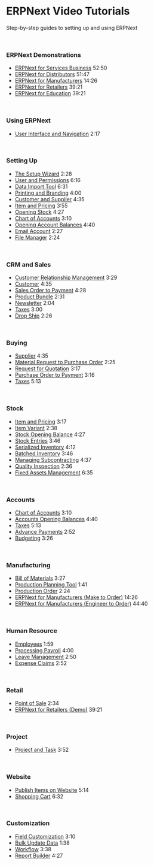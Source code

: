 <!-- no-sidebar -->
<!-- no-breadcrumbs -->
<!-- title: Learn ERPNext -->
<div style="max-width: 700px; margin: auto;">
    <div class="row hero" style="padding-top: 50px; border-bottom: 0px;">
        <div class="col-sm-12 hero-content">
            <h1>ERPNext Video Tutorials</h1>
            <p>Step-by-step guides to setting up and using ERPNext</p>
        </div>
    </div>
    <br>
    <h3>ERPNext Demonstrations</h3>
    <ul class="list-unstyled video-list">
        <li><a href="/docs/user/videos/learn/services.html">
              ERPNext for Services Business</a>
            <span class="text-muted pull-right">52:50</span>
        </li>
        <li><a href="/docs/user/videos/learn/distributors.html">
              ERPNext for Distributors</a>
            <span class="text-muted pull-right">51:47</span>
        </li>
        <li><a href="/docs/user/videos/learn/manufacturing-make-to-order.html">
              ERPNext for Manufacturers</a>
            <span class="text-muted pull-right">14:26</span>
        </li>
        <li><a href="/docs/user/videos/learn/retailers.html">
              ERPNext for Retailers</a>
            <span class="text-muted pull-right">39:21</span>
        </li>
        <li><a href="/docs/user/videos/learn/education.html">
              ERPNext for Education</a>
            <span class="text-muted pull-right">39:21</span>
        </li>
    </ul>
    <br>
    <h3>Using ERPNext</h3>
    <ul class="list-unstyled video-list">
        <li><a href="/docs/user/videos/learn/navigation.html">
              User Interface and Navigation</a>
            <span class="text-muted pull-right">2:17</span>
        </li>
    </ul>
    <br>
    <h3>Setting Up</h3>
    <ul class="list-unstyled video-list">
        <li><a href="/docs/user/videos/learn/setup-wizard.html">
            The Setup Wizard</a>
            <span class="text-muted pull-right">2:28</span>
        </li>
        <li><a href="/docs/user/videos/learn/user-and-permission.html">
            User and Permissions</a>
            <span class="text-muted pull-right">6:16</span>
        </li>
        <li><a href="/docs/user/videos/learn/data-import-tool.html">
            Data Import Tool</a>
            <span class="text-muted pull-right">6:31</span>
    	</li>
        <li><a href="/docs/user/videos/learn/printing-and-branding.html">
            Printing and Branding</a>
            <span class="text-muted pull-right">4:00</span>
        </li>
        <li><a href="/docs/user/videos/learn/customer-and-supplier.html">
            Customer and Supplier</a>
            <span class="text-muted pull-right">4:35</span>
        </li>
        <li><a href="/docs/user/videos/learn/item.html">
            Item and Pricing</a>
            <span class="text-muted pull-right">3:55</span>
        </li>
        <li><a href="/docs/user/videos/learn/opening-stock.html">
            Opening Stock</a>
            <span class="text-muted pull-right">4:27</span>
        </li>
        <li><a href="/docs/user/videos/learn/chart-of-accounts.html">
            Chart of Accounts</a>
            <span class="text-muted pull-right">3:10</span>
        </li>
        <li><a href="/docs/user/videos/learn/opening-account-balances.html">
            Opening Account Balances</a>
            <span class="text-muted pull-right">4:40</span>
        </li>
        <li><a href="/docs/user/videos/learn/email-account.html">
            Email Account</a>
            <span class="text-muted pull-right">2:27</span>
        </li>
        <li><a href="/docs/user/videos/learn/file-manager.html">
            File Manager</a>
            <span class="text-muted pull-right">2:24</span>
        </li>
    </ul>
    <br>
    <h3>CRM and Sales</h3>
    <ul class="list-unstyled video-list">
        <li><a href="/docs/user/videos/learn/lead-to-quotation.html">
            Customer Relationship Management</a>
            <span class="text-muted pull-right">3:29</span>
        </li>
        <li><a href="/docs/user/videos/learn/customer-and-supplier.html">
            Customer</a>
            <span class="text-muted pull-right">4:35</span>
        </li>
        <li><a href="/docs/user/videos/learn/sales-cycle.html">
            Sales Order to Payment</a>
              <span class="text-muted pull-right">4:28</span>
        </li>
        <li><a href="/docs/user/videos/learn/product-bundle.html">
            Product Bundle</a>
            <span class="text-muted pull-right">2:31</span>
        </li>
        <li><a href="/docs/user/videos/learn/newsletter.html">
            Newsletter</a>
            <span class="text-muted pull-right">2:04</span>
        </li>
        <li><a href="/docs/user/videos/learn/taxes.html">
            Taxes</a>
            <span class="text-muted pull-right">3:00</span>
        </li>
        <li><a href="/docs/user/videos/learn/drop-ship.html">
			Drop Ship</a>
            <span class="text-muted pull-right">2:26</span>
        </li>
    </ul>
    <br>
    <h3>Buying</h3>
    <ul class="list-unstyled video-list">
        <li><a href="/docs/user/videos/learn/customer-and-supplier.html">
            Supplier</a>
            <span class="text-muted pull-right">4:35</span>
        </li>
        <li><a href="/docs/user/videos/learn/material-request-to-purchase-order.html">
            Material Request to Purchase Order</a>
            <span class="text-muted pull-right">2:25</span>
        </li>
        <li><a href="/docs/user/videos/learn/request-for-quotation.html">
            Request for Quotation</a>
            <span class="text-muted pull-right">3:17</span>
        </li>
        <li><a href="/docs/user/videos/learn/purchase-cycle.html">
            Purchase Order to Payment</a>
              <span class="text-muted pull-right">3:16</span>
        </li>
        <li><a href="/docs/user/videos/learn/taxes.html">
            Taxes</a>
            <span class="text-muted pull-right">5:13</span>
        </li>
    </ul>
    <br>
    <h3>Stock</h3>
    <ul class="list-unstyled video-list">
        <li><a href="/docs/user/videos/learn/item.html">
            Item and Pricing</a>
            <span class="text-muted pull-right">3:17</span>
        </li>
        <li><a href="/docs/user/videos/learn/item-variant.html">
            Item Variant</a>
            <span class="text-muted pull-right">2:38</span>
        </li>
        <li><a href="/docs/user/videos/learn/opening-stock.html">
            Stock Opening Balance</a>
            <span class="text-muted pull-right">4:27</span>
        </li>
        <li><a href="/docs/user/videos/learn/stock-entries.html">
            Stock Entries</a>
              <span class="text-muted pull-right">3:46</span>
        </li>
        <li><a href="/docs/user/videos/learn/serialized-inventory.html">
            Serialized Inventory</a>
            <span class="text-muted pull-right">4:12</span>
        </li>
        <li><a href="/docs/user/videos/learn/batch-inventory.html">
            Batched Inventory</a>
            <span class="text-muted pull-right">3:46</span>
        </li>
        <li><a href="/docs/user/videos/learn/subcontracting.html">
            Managing Subcontracting</a>
            <span class="text-muted pull-right">4:37</span>
        </li>
        <li><a href="/docs/user/videos/learn/quality-inspection.html">
            Quality Inspection</a>
            <span class="text-muted pull-right">2:36</span>
        </li>
        <li><a href="/docs/user/videos/learn/fixed-assets.html">
              Fixed Assets Management</a>
            <span class="text-muted pull-right">6:35</span>
        </li>
    </ul>
    <br>
    <h3>Accounts</h3>
    <ul class="list-unstyled video-list">
        <li><a href="/docs/user/videos/learn/chart-of-accounts.html">
            Chart of Accounts</a>
            <span class="text-muted pull-right">3:10</span>
        </li>
        <li><a href="/docs/user/videos/learn/opening-account-balances.html">
            Accounts Opening Balances</a>
            <span class="text-muted pull-right">4:40</span>
        </li>
        <li><a href="/docs/user/videos/learn/taxes.html">
            Taxes</a>
              <span class="text-muted pull-right">5:13</span>
        </li>
        <li><a href="/docs/user/videos/learn/advance-payments.html">
            Advance Payments</a>
              <span class="text-muted pull-right">2:52</span>
        </li>
        <li><a href="/docs/user/videos/learn/budgeting.html">
              Budgeting</a>
            <span class="text-muted pull-right">3:26</span>
        </li>
    </ul>
    <br>
    <h3>Manufacturing</h3>
    <ul class="list-unstyled video-list">
        <li><a href="/docs/user/videos/learn/bill-of-materials.html">
            Bill of Materials</a>
            <span class="text-muted pull-right">3:27</span>
        </li>
        <li><a href="/docs/user/videos/learn/production-planning.html">
            Production Planning Tool</a>
              <span class="text-muted pull-right">1:41</span>
        </li>
        <li><a href="/docs/user/videos/learn/production-order.html">
            Production Order</a>
            <span class="text-muted pull-right">2:24</span>
        </li>
        <li>
            <a href="/docs/user/videos/learn/manufacturing-make-to-order.html">
              ERPNext for Manufacturers (Make to Order)</a>
            <span class="text-muted pull-right">14:26</span>
        </li>
        <li>
            <a href="/docs/user/videos/learn/manufacturing-enigneer-to-order.html">
              ERPNext for Manufacturers (Engineer to Order)</a>
            <span class="text-muted pull-right">44:40</span>
        </li>
    </ul>
    <br>
    <h3>Human Resource</h3>
    <ul class="list-unstyled video-list">
        <li><a href="/docs/user/videos/learn/employee.html">
            Employees</a>
            <span class="text-muted pull-right">1:59</span>
        </li>
        <li><a href="/docs/user/videos/learn/processing-payroll.html">
            Processing Payroll</a>
              <span class="text-muted pull-right">4:00</span>
        </li>
        <li><a href="/docs/user/videos/learn/leave-management.html">
            Leave Management</a>
            <span class="text-muted pull-right">2:50</span>
        </li>
        <li><a href="/docs/user/videos/learn/expense-claim.html">
            Expense Claims</a>
            <span class="text-muted pull-right">2:52</span>
        </li>
    </ul>
    <br>
    <h3>Retail</h3>
    <ul class="list-unstyled video-list">
        <li><a href="/docs/user/videos/learn/point-of-sale.html">
            Point of Sale</a>
            <span class="text-muted pull-right">2:34</span>
        </li>
        <li><a href="/docs/user/videos/learn/retailers.html">
              ERPNext for Retailers (Demo)</a>
            <span class="text-muted pull-right">39:21</span>
        </li>
    </ul>
    <br>
    <h3>Project</h3>
    <ul class="list-unstyled video-list">
        <li><a href="/docs/user/videos/learn/project-and-task.html">
            Project and Task</a>
            <span class="text-muted pull-right">3:52</span>
        </li>
    </ul>
    <br>
    <h3>Website</h3>
    <ul class="list-unstyled video-list">
        <li><a href="/docs/user/videos/learn/publish-items-on-website.html">
            Publish Items on Website</a>
            <span class="text-muted pull-right">5:14</span>
        </li><li><a href="/docs/user/videos/learn/shopping-cart.html">
            Shopping Cart</a>
            <span class="text-muted pull-right">6:32</span>
        </li>
    </ul>
	<br>
    <h3>Customization</h3>
    <ul class="list-unstyled video-list">
        <li><a href="/docs/user/videos/learn/field-customization.html">
            Field Customization</a>
            <span class="text-muted pull-right">3:10</span>
        </li>
        <li><a href="/docs/user/videos/learn/bulk-update.html">
            Bulk Update Data</a>
            <span class="text-muted pull-right">1:38</span>
        </li>
        <li><a href="/docs/user/videos/learn/workflow.html">
            Workflow</a>
            <span class="text-muted pull-right">3:38</span>
        </li>
        <li><a href="/docs/user/videos/learn/report-builder.html">
            Report Builder</a>
            <span class="text-muted pull-right">4:27</span>
        </li>
    </ul>
</div>
<div style="height: 70px;"></div>
